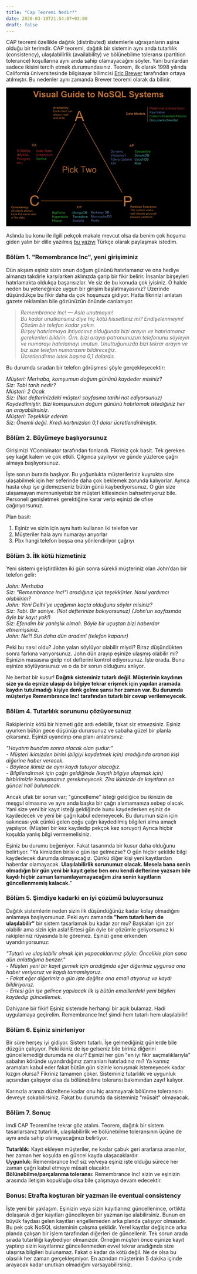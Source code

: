 ```yaml
---
title: "Cap Teoremi Nedir?"
date: 2020-03-10T21:54:07+03:00
draft: false
---
```


CAP teoremi özellikle dağıtık (distributed) sistemlerle uğraşanların aşina olduğu bir terimdir. CAP teoremi, dağıtık bir sistemin aynı anda tutarlılık (consistency), ulaşılabilirlik (availability) ve bölünebilme toleransı (partition tolerance) koşullarına aynı anda sahip olamayacağını söyler. Yani bunlardan sadece ikisini tercih etmek durumundasınız. Teorem, ilk olarak 1998 yılında California üniversitesinde bilgisayar bilimcisi [Eric Brewer](https://en.wikipedia.org/wiki/Eric_Brewer_(scientist)) tarafından ortaya atılmıştır. Bu nedenler aynı zamanda Brewer teoremi olarak da bilinir.

![](/img/cap-theorem.png "https://blog.nahurst.com/visual-guide-to-nosql-systems")

Aslında bu konu ile ilgili pekçok makale mevcut olsa da benim çok hoşuma giden yalın bir dille yazılmış [bu yazıyı](http://ksat.me/a-plain-english-introduction-to-cap-theorem) Türkçe olarak paylaşmak istedim.

### Bölüm 1. "Remembrance Inc", yeni girişiminiz

Dün akşam eşiniz sizin onun doğum gününü hatırlamanız ve ona hediye almanızı takdirle karşılarken aklınızda garip bir fikir belirir. İnsanlar birşeyleri hatırlamakta oldukça başarısızlar. Ve siz de bu konuda çok iyisiniz. O halde neden bu yeteneğinize uygun bir girişim başlatmayasınız? Üzerinde düşündükçe bu fikir daha da çok hoşunuza gidiyor. Hatta fikrinizi anlatan gazete reklamları bile gözünüzün önünde canlanıyor.

> *Remembrance Inc! — Asla unutmayın!*  
> *Bu kadar unutkansınız diye hiç kötü hissettiniz mi? Endişelenmeyin! Çözüm bir telefon kadar yakın.*  
> *Birşey hatırlamaya ihtiyacınız olduğunda bizi arayın ve hatırlamanız gerekenleri bildirin. Örn. bizi arayıp patronunuzun telefonunu söyleyin ve numarayı hatırlamayı unutun. Unuttuğunuzda bizi tekrar arayın ve biz size telefon numarasını bildireceğiz.*  
> *Ücretlendirme istek başına 0,1 dolardır.*

Bu durumda sıradan bir telefon görüşmesi şöyle gerçekleşecektir:

*Müşteri: Merhaba, komşumun doğum gününü kaydeder misiniz?*  
*Siz: Tabi tarih nedir?*  
*Müşteri: 2 Ocak*  
*Siz: (Not defterinizdeki müşteri sayfasına tarihi not ediyorsunuz) Kaydedilmiştir. Bizi komşunuzun doğum gününü hatırlamak istediğiniz her an arayabilirsiniz.*  
*Müşteri: Teşekkür ederim*  
*Siz: Önemli değil. Kredi kartınızdan 0,1 dolar ücretlendirilmiştir.*

### Bölüm 2. Büyümeye başlıyorsunuz

Girişimizi YCombinator tarafından fonlandı. Fikriniz çok basit. Tek gereken şey kağıt kalem ve çok etkili. Çılgınca yayılıyor ve günde yüzlerce çağrı almaya başlıyorsunuz.

İşte sorun burada başlıyor. Bu yoğunlukta müşterileriniz kuyrukta size ulaşabilmek için her seferinde daha çok beklemek zorunda kalıyorlar. Ayrıca hasta olup işe gidemezseniz bütün günü kaybediyorsunuz. O gün size ulaşamayan memnuniyetsiz bir müşteri kitlesinden bahsetmiyoruz bile. Personeli genişletmek gerektiğine karar verip eşinizi de ofise çağırıyorsunuz.

Plan basit:

1. Eşiniz ve sizin için aynı hattı kullanan iki telefon var
2. Müşteriler hala aynı numarayı arıyorlar
3. Pbx hangi telefon boşsa ona yönlendiriyor çağrıyı

### Bölüm 3. İlk kötü hizmetiniz

Yeni sistemi geliştirdikten iki gün sonra sürekli müşteriniz olan John’dan bir telefon gelir:

*John: Merhaba*  
*Siz: "Remembrance Inc!"i aradığınız için teşekkürler. Nasıl yardımcı olabilirim?*  
*John: Yeni Delhi’ye uçağımın kaçta olduğunu söyler misiniz?*  
*Siz: Tabi. Bir saniye. (Not defterinize bakıyorsunuz) (John’un sayfasında öyle bir kayıt yok!)*  
*Siz: Efendim bir yanlışlık olmalı. Böyle bir uçuştan bizi haberdar etmemişsiniz.*  
*John: Ne?! Sizi daha dün aradım! (telefon kapanır)*

Peki bu nasıl oldu? John yalan söylüyor olabilir miydi? Biraz düşündükten sonra farkına varıyorsunuz. John dün arayıp eşinize ulaşmış olabilir mi? Eşinizin masasına gidip not defterini kontrol ediyorsunuz. İşte orada. Bunu eşinize söylüyorsunuz ve o da bir sorun olduğunu anlıyor.

Ne berbat bir kusur! **Dağıtık sisteminiz tutarlı değil. Müşterinin kaydının size ya da eşnize ulaşıp da bilgiye tekrar erişmek için yapılan aramada kaydın tutulmadığı kişiye denk gelme şansı her zaman var. Bu durumda müşteriye Remembrance Inc! tarafından tutarlı bir cevap verilemeyecek.**

### Bölüm 4. Tutarlılık sorununu çözüyorsunuz

Rakipleriniz kötü bir hizmeti göz ardı edebilir, fakat siz etmezsiniz. Eşiniz uyurken bütün gece düşünüp durursunuz ve sabaha güzel bir planla çıkarsınız. Eşinizi uyandırıp ona planı anlatırsınız:

*"Hayatım bundan sonra olacak olan şudur:"*  
*- Müşteri ikimizden birini (bilgiyi kaydetmek için) aradığında aranan kişi diğerine haber verecek.*  
*- Böylece ikimiz de aynı kaydı tutuyor olacağız.*  
*- Bilgilendirmek için çağrı geldiğinde (kayıtlı bilgiye ulaşmak için) birbirimizle konuşmamız gerekmeyecek. Zira ikimizde de kayıtların en güncel hali bulunacak.*

Ancak ufak bir sorun var; "güncelleme" isteği geldiğice bu ikinizin de meşgul olmasına ve aynı anda başka bir çağrı alamamanıza sebep olacak. Yani size yeni bir kayıt isteği geldiğinde bunu kaydederken eşiniz de kaydedecek ve yeni bir çağrı kabul edemeyecek. Bu durumun sizin için sakıncası yok çünkü gelen çoğu çağrı kaydedilmiş bilgileri alma amaçlı yapılıyor. (Müşteri bir kez kaydedip pekçok kez soruyor) Ayrıca hiçbir koşulda yanlış bilgi vermemelisiniz.

Eşiniz bu durumu beğeniyor. Fakat tasarımda bir kusur daha olduğunu belirtiyor. "Ya kimizden birisi o gün işe gelmezse? O gün hiçbir şekilde bilgi kaydedecek durumda olmayacağız. Çünkü diğer kişi yeni kayıtlardan haberdar olamayacak. **Ulaşılabilirlik sorunumuz olacak. Mesela bana senin olmadığın bir gün yeni bir kayıt gelse ben onu kendi defterime yazsam bile kaydı hiçbir zaman tamamlayamayacağım zira senin kayıtların güncellenmemiş kalacak.**"

### Bölüm 5. Şimdiye kadarki en iyi çözümü buluyorsunuz

Dağıtık sistemlerin neden sizin ilk düşündüğünüz kadar kolay olmadığını anlamaya başlıyorsunuz. Peki aynı zamanda **"hem tutarlı hem de ulaşılabilir"** bir sistem tasarlamak bu kadar zor mu? Başkaları için zor olabilir ama sizin için asla! Ertesi gün öyle bir çözümle geliyorsunuz ki rakipleriniz rüyasında bile göremez. Eşinizi gene erkenden uyandırıyorsunuz:

*"Tutarlı ve ulaşılabilir olmak için yapacaklarımız şöyle: Öncelikle plan sana dün anlattığıma benzer."*  
*- Müşteri yeni bir kayıt girmek için aradığında eğer diğerimiz uygunsa ona haber veriyoruz ve kaydı tamamlıyoruz.*  
*- Fakat eğer diğerimiz o gün işte değilse ona email atıyoruz ve kaydı bildiriyoruz.*  
*- Ertesi gün işe gelince yapılacak ilk iş bütün emaillerdeki yeni bilgileri kaydedip güncellemek.*

Dahiyane bir fikir! Eşiniz sistemde herhangi bir açık bulamaz. Hadi uygulamaya geçirelim. Remembrance Inc! şimdi hem tutarlı hem ulaşılabilir!

### Bölüm 6. Eşiniz sinirleniyor

Bir süre herşey iyi gidiyor. Sistem tutarlı. İşe gelmediğiniz günlerde bile düzgün çalışıyor. Peki ikiniz de işe gelseniz bile biriniz diğerini güncellemediği durumda ne olur? Eşinizi her gün "en iyi fikir saçmalıklarıyla" sabahın köründe uyandırdığınız zamanları hatırladınız mı? Ya karınız aramaları kabul eder fakat bütün gün sizinle konuşmak istemeyecek kadar kızgın olursa? Fikriniz tamamen çöker. Sisteminiz tutarlılık ve uygunluk açısından çalışıyor olsa da bölünebilme toleransı bakımından zayıf kalıyor.

Karınızla aranızı düzeltene kadar onu hiç aramayarak bölünme toleransını devreye sokabilirsiniz. Fakat bu durumda da sisteminiz "müsait" olmayacak.

### Bölüm 7. Sonuç

imdi CAP Teoremi’ne tekrar göz atalım. Teorem, dağıtık bir sistem tasarlarsanız tutarlılık, ulaşılabilirlik ve bölünebilme toleransının üçüne de aynı anda sahip olamayacağınızı belirtiyor.

**Tutarlılık:** Kayıt ekleyen müşteriler, ne kadar çabuk geri ararlarsa arasınlar, her zaman her koşulda en güncel kayda ulaşacaklardır.  
**Uygunluk:** Remembrance Inc! siz ve/veya eşiniz işte olduğu sürece her zaman çağrı kabul etmeye müsait olacaktır.  
**Bölünebilme/parçalanma toleransı:** Remembrance Inc! sizin ve eşinizin arasında iletişim kopukluğu olsa bile çalışmaya devam edecektir.

### Bonus: Etrafta koşturan bir yazman ile eventual consistency

İşte yeni bir yaklaşım. Eşinizin veya sizin kayıtlarınız güncellenince, ortlıkta dolaşarak diğer kayıtları güncelleyen bir yazman işe alabilirsiniz. Bunun en büyük faydası gelen kayıtları engellemeden arka planda çalışıyor olmasıdır. Bu pek çok NoSQL sisteminin çalışma şeklidir. Yerel kayıtlar değişince arka planda çalışan bir işlem tarafından diğerleri de güncellenir. Tek sorun arada sırada tutarlılığı kaybediyor olmanızdır. Örneğin müşteri önce eşinize kayıt yaptırıp sizin kayıtlarınız güncellenmeden evvel tekrar aradığında size ulaşırsa bilgileri bulunamaz. Fakat o kadar da kötü değil. Ne de olsa bu olasılık her zaman gerçekleşmiyor. En azından müşterinin 5 dakika içinde arayacak kadar unutkan olmadığını varsayabilirsiniz.
